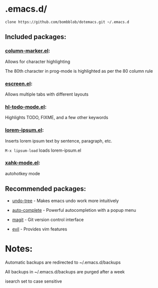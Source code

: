 # .emacs.d/

```
clone https://github.com/bombblob/dotemacs.git ~/.emacs.d
```

## Included packages:

### [column-marker.el](https://www.emacswiki.org/emacs/ColumnMarker):

Allows for character highlighting

The 80th character in prog-mode is highlighted as per the 80 column rule

### [escreen.el](https://www.emacswiki.org/emacs/EmacsScreen):

Allows multiple tabs with different layouts

### [hl-todo-mode.el](https://github.com/tarsius/hl-todo):

Highlights TODO, FIXME, and a few other keywords

### [lorem-ipsum.el](https://www.emacswiki.org/emacs/LoremIpsum):

Inserts lorem ipsum text by sentence, paragraph, etc.

```M-x lipsum-load``` loads lorem-ipsum.el

### [xahk-mode.el](http://xahlee.info/mswin/emacs_autohotkey_mode.html):

autohotkey mode

## Recommended packages:

* [undo-tree](https://www.emacswiki.org/emacs/UndoTree) - Makes emacs undo work more intuitively

* [auto-complete](https://www.emacswiki.org/emacs/AutoComplete) - Powerful autocompletion with a popup menu

* [magit](https://magit.vc/) - Git version control interface

* [evil](https://www.emacswiki.org/emacs/Evil) - Provides vim features

# Notes:

Automatic backups are redirected to ~/.emacs.d/backups

All backups in ~/.emacs.d/backups are purged after a week

isearch set to case sensitive